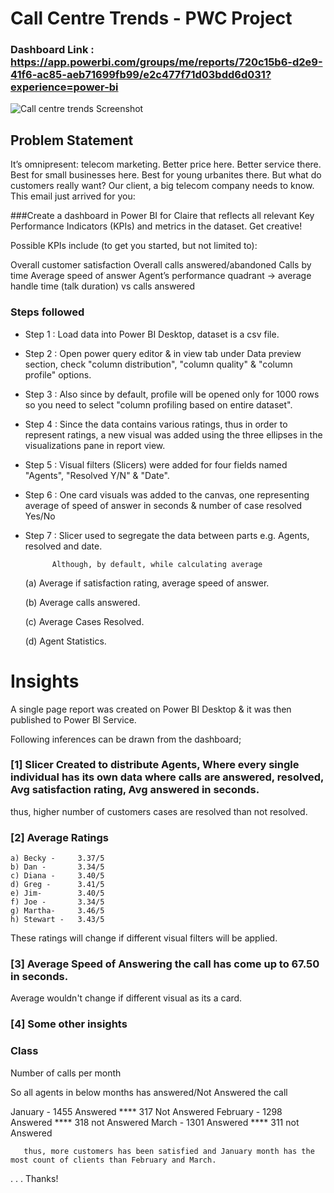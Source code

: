 # Call Centre Trends - PWC Project

### Dashboard Link : https://app.powerbi.com/groups/me/reports/720c15b6-d2e9-41f6-ac85-aeb71699fb99/e2c477f71d03bdd6d031?experience=power-bi

![Call centre trends Screenshot](https://github.com/user-attachments/assets/831c4357-c77f-4c5b-b520-8c85d01eb599)

## Problem Statement

It’s omnipresent: telecom marketing. Better price here. Better service there. Best for small businesses here. Best for young urbanites there. But what do customers really want? Our client, a big telecom company needs to know. This email just arrived for you: 

###Create a dashboard in Power BI for Claire that reflects all relevant Key Performance Indicators (KPIs) and metrics in the dataset. Get creative! 


Possible KPIs include (to get you started, but not limited to):

Overall customer satisfaction
Overall calls answered/abandoned
Calls by time
Average speed of answer
Agent’s performance quadrant -> average handle time (talk duration) vs calls answered

### Steps followed 

- Step 1 : Load data into Power BI Desktop, dataset is a csv file.
- Step 2 : Open power query editor & in view tab under Data preview section, check "column distribution", "column quality" & "column profile" options.
- Step 3 : Also since by default, profile will be opened only for 1000 rows so you need to select "column profiling based on entire dataset".
- Step 4 : Since the data contains various ratings, thus in order to represent ratings, a new visual was added using the three ellipses in the visualizations pane in report view.
- Step 5 : Visual filters (Slicers) were added for four fields named "Agents", "Resolved Y/N" & "Date". 
- Step 6 : One card visuals was added to the canvas, one representing average of speed of answer in seconds & number of case resolved Yes/No
- Step 7 : Slicer used to segregate the data between parts e.g. Agents, resolved and date.

            Although, by default, while calculating average           
           

  (a) Average if satisfaction rating, average speed of answer.

  (b) Average calls answered.
  
  (c) Average Cases Resolved. 
  
  (d) Agent Statistics.
  
  
  

# Insights

A single page report was created on Power BI Desktop & it was then published to Power BI Service.

Following inferences can be drawn from the dashboard;


### [1] Slicer Created to distribute Agents, Where every single individual has its own data where calls are answered, resolved, Avg satisfaction rating, Avg answered in seconds. 
   
thus, higher number of customers cases are resolved than not resolved.
           
### [2] Average Ratings

    a) Becky -     3.37/5
    b) Dan -       3.34/5
    c) Diana -     3.40/5
    d) Greg -      3.41/5
    e) Jim-        3.40/5
    f) Joe -       3.34/5
    g) Martha-     3.46/5
    h) Stewart -   3.43/5
   

  
  These ratings will change if different visual filters will be applied.  



  
  ### [3] Average Speed of Answering the call has come up to 67.50 in seconds.
  
     
Average wouldn't change if different visual as its a card.

 ### [4] Some other insights
 
 ### Class
 
 Number of calls per month 

So all agents in below months has answered/Not Answered the call

January   -    1455 Answered **** 317 Not Answered
February  -    1298 Answered **** 318 not Answered
March     -    1301 Answered **** 311 not Answered

       thus, more customers has been satisfied and January month has the most count of clients than February and March.
.
.
.
Thanks!
       

